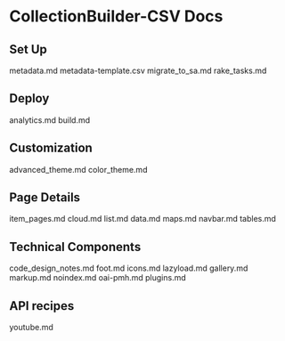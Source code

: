 # CollectionBuilder-CSV Docs

## Set Up

metadata.md
metadata-template.csv
migrate_to_sa.md
rake_tasks.md

## Deploy

analytics.md
build.md

## Customization

advanced_theme.md
color_theme.md

## Page Details

item_pages.md
cloud.md
list.md
data.md
maps.md
navbar.md
tables.md

## Technical Components

code_design_notes.md
foot.md
icons.md
lazyload.md
gallery.md
markup.md
noindex.md
oai-pmh.md
plugins.md

## API recipes

youtube.md
